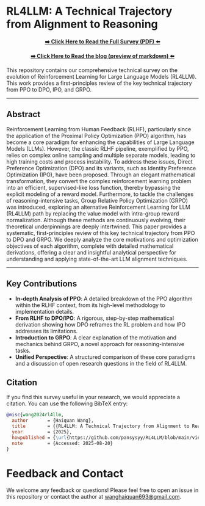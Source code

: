 # RL4LLM: A Technical Trajectory from Alignment to Reasoning

<p align="center">
  <strong><a href="https://github.com/pansysyy/RL4LLM/blob/main/view.pdf">➡️ Click Here to Read the Full Survey (PDF) ⬅️</a></strong>
</p>

<p align="center">
  <strong><a href="https://huggingface.co/spaces/pansysy/my-technical-blog/blob/main/RL4LLM.md">➡️ Click Here to Read the blog (preview of markdown) ⬅️</a></strong>
</p>

This repository contains our comprehensive technical survey on the evolution of Reinforcement Learning for Large Language Models (RL4LLM). This work provides a first-principles review of the key technical trajectory from PPO to DPO, IPO, and GRPO.

---

## Abstract

Reinforcement Learning from Human Feedback (RLHF), particularly since the application of the Proximal Policy Optimization (PPO) algorithm, has become a core paradigm for enhancing the capabilities of Large Language Models (LLMs). However, the classic RLHF pipeline, exemplified by PPO, relies on complex online sampling and multiple separate models, leading to high training costs and process instability. To address these issues, Direct Preference Optimization (DPO) and its variants, such as Identity Preference Optimization (IPO), have been proposed. Through an elegant mathematical transformation, they convert the complex reinforcement learning problem into an efficient, supervised-like loss function, thereby bypassing the explicit modeling of a reward model. Furthermore, to tackle the challenges of reasoning-intensive tasks, Group Relative Policy Optimization (GRPO) was introduced, exploring an alternative Reinforcement Learning for LLM (RL4LLM) path by replacing the value model with intra-group reward normalization. Although these methods are continuously evolving, their theoretical underpinnings are deeply intertwined. This paper provides a systematic, first-principles review of this key technical trajectory from PPO to DPO and GRPO. We deeply analyze the core motivations and optimization objectives of each algorithm, complete with detailed mathematical derivations, offering a clear and insightful analytical perspective for understanding and applying state-of-the-art LLM alignment techniques.

---

## Key Contributions

*   **In-depth Analysis of PPO**: A detailed breakdown of the PPO algorithm within the RLHF context, from its high-level methodology to implementation details.
*   **From RLHF to DPO/IPO**: A rigorous, step-by-step mathematical derivation showing how DPO reframes the RL problem and how IPO addresses its limitations.
*   **Introduction to GRPO**: A clear explanation of the motivation and mechanics behind GRPO, a novel approach for reasoning-intensive tasks.
*   **Unified Perspective**: A structured comparison of these core paradigms and a discussion of open research questions in the field of RL4LLM.

## Citation

If you find this survey useful in your research, we would appreciate a citation. You can use the following BibTeX entry:

```bibtex
@misc{wang2024rl4llm,
  author       = {Haiquan Wang},
  title        = {{RL4LLM: A Technical Trajectory from Alignment to Reasoning}},
  year         = {2025},
  howpublished = {\url{https://github.com/pansysyy/RL4LLM/blob/main/view.pdf}},
  note         = {Accessed: 2025-08-20}
}
```

# Feedback and Contact
We welcome any feedback or questions! Please feel free to open an issue in this repository or contact the author at wanghaiquan693@gmail.com.
